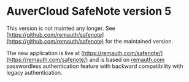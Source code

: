 AuverCloud SafeNote version 5
===

This version is not mainted any longer. See [https://github.com/remauth/safenote](https://github.com/remauth/safenote) for the maintained version.

The new application is live at [https://remauth.com/safenote/](https://remauth.com/safenote/) and is based on [remauth.com](https://remauth.com) passwordless authentication feature with backward compatibility with legacy authentication.


